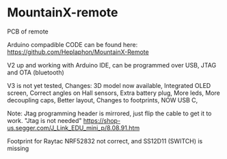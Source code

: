 # MountainX-remote
PCB of remote

Arduino compadible CODE can be found here:
https://github.com/Heplaphon/MountainX-Remote

V2 up and working with Arduino IDE, can be programmed over USB, JTAG and OTA (bluetooth)


V3 is not yet tested, Changes:
3D model now available, 
Integrated OLED screen, 
Correct angles on Hall sensors, 
Extra battery plug, 
More leds, 
More decoupling caps, 
Better layout, 
Changes to footprints, 
NOW USB C, 


Note:
Jtag programming header is mirrored, just flip the cable to get it to work. "Jtag is not needed"
https://shop-us.segger.com/J_Link_EDU_mini_p/8.08.91.htm

Footprint for Raytac NRF52832 not correct, and SS12D11 (SWITCH) is missing
